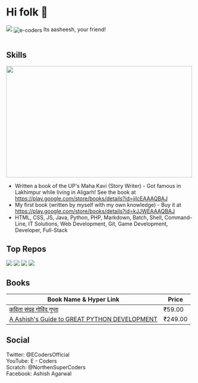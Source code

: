 <h1>Hi folk 👋</h1>
<img src="https://github-readme-stats.vercel.app/api?username=e-coders&count_private=true&show_icons=true&theme=nord">
<img src="https://komarev.com/ghpvc/?username=e-coders&label=Profile%20views&color=00e8c1&style=flat" alt="e-coders" align="center"/>
Its aasheesh, your friend!<br>
<br>
<h2>Skills</h2>
<img src="https://quickchart.io/chart?bkg=white&c=%7B%0A%20%20type%3A%20%27bar%27%2C%0A%20%20data%3A%20%7B%0A%20%20%20%20labels%3A%20%5B%27HTML%27%2C%20%27CSS%27%2C%20%27JS%27%2C%20%27Java%27%2C%27Python%27%2C%27PHP%27%2C%27Scratch%27%5D%2C%0A%20%20%20%20datasets%3A%20%5B%7B%0A%20%20%20%20%20%20label%3A%20%27Languages%27%2C%0A%20%20%20%20%20%20data%3A%20%5B95%2C76%2C65%2C43.3%2C67%2C23%2C99%5D%0A%20%20%20%20%7D%5D%0A%20%20%7D%0A%7D" width="500" height="300">

* Written a book of the UP's Maha Kavi (Story Writer) - Got famous in Lakhimpur while living in Aligarh! See the book at <a href="https://play.google.com/store/books/details?id=jilcEAAAQBAJ" target="_blank">https://play.google.com/store/books/details?id=jilcEAAAQBAJ</a>
* My first book (written by myself with my own knowledge) - Buy it at <a href="https://play.google.com/store/books/details?id=kJJWEAAAQBAJ" target="_blank">https://play.google.com/store/books/details?id=kJJWEAAAQBAJ</a>
* HTML, CSS, JS, Java, Python, PHP, Markdown, Batch, Shell, Command-Line, IT Solutions, Web Development, Git, Game Development, Developer, Full-Stack

<h2>Top Repos</h2>
<img style="display:inline-block;" src="https://github-readme-stats.vercel.app/api/pin/?username=educatyeducate&repo=CodeEditor&show_owner=true">
<img style="display:inline-block;" src="https://github-readme-stats.vercel.app/api/pin/?username=e-coders&repo=ButtonMaker&show_owner=true">
<img style="display:inline-block;" src="https://github-readme-stats.vercel.app/api/pin/?username=e-coders&repo=blogmaker&show_owner=true">
<img style="display:inline-block;" src="https://github-readme-stats.vercel.app/api/pin/?username=e-coders&repo=covidtracker&show_owner=true">


<h2>Books</h2>

| Book Name & Hyper Link | Price |
| --- | ----------- |
| <a href="https://play.google.com/store/books/details?id=jilcEAAAQBAJ" target="_blank">कविता संग्रह गोविंद गुप्‍ता</a> | ₹59.00 |
| <a href="https://play.google.com/store/books/details?id=kJJWEAAAQBAJ" target="_blank">	A Ashish's Guide to GREAT PYTHON DEVELOPMENT</a> | ₹249.00  |

<h2>Social</h2>
Twitter: @ECodersOfficial<br>YouTube: E - Coders<br>Scratch: @NorthenSuperCoders<br>Facebook: Ashish Agarwal

